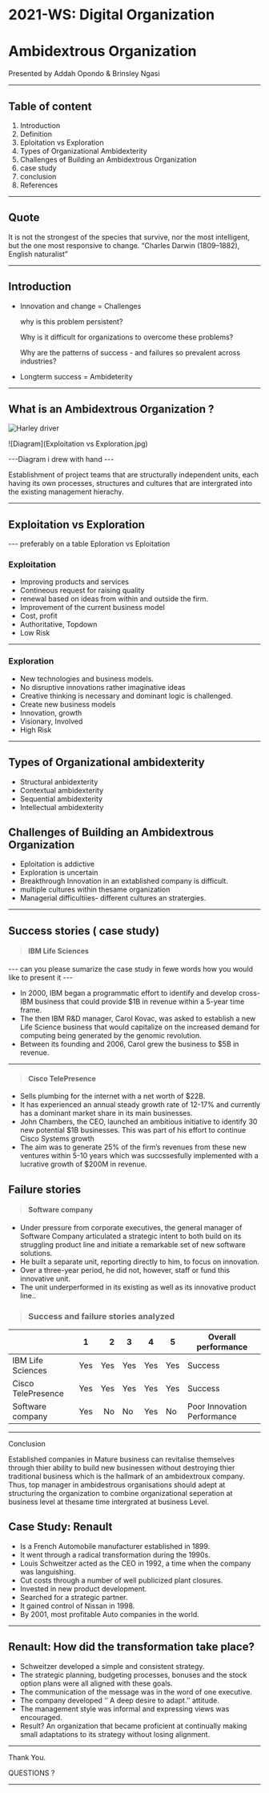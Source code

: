 # 2021-WS: Digital Organization

# Ambidextrous Organization
Presented by  Addah Opondo & Brinsley Ngasi

---

## Table of content
1. Introduction
1. Definition
1. Eploitation vs Exploration
1. Types of Organizational Ambidexterity
1. Challenges of Building an Ambidextrous Organization
1. case study 
1. conclusion
1. References




---

## Quote

It is not the strongest of the species that survive, nor the most intelligent, but the one most responsive to change.
		“Charles Darwin (1809–1882), English naturalist”

---

## Introduction

-  Innovation and change = Challenges

    why is this problem persistent?

     Why is it difficult for organizations to overcome these problems?

     Why are the patterns of success - and failures so prevalent across industries?

- Longterm success = Ambideterity


---

## What is an Ambidextrous Organization ?

![Harley driver](i01.jpg)

![Diagram](Exploitation vs Exploration.jpg)

---Diagram i drew with hand ---


Establishment of project teams that are structurally independent units, each having its own processes, structures and cultures that are intergrated into the existing management hierachy. 





---

## Exploitation vs Exploration

--- preferably on a table  Eploration vs Eploitation

### Exploitation

-  Improving products and  services  
- Contineous request for raising quality 
- renewal based on ideas from within and outside the firm.
-  Improvement of the current business model
- Cost, profit
- Authoritative, Topdown
- Low Risk
---

### Exploration

- New technologies and business models.
- No disruptive innovations rather imaginative ideas
- Creative thinking is necessary and
dominant logic is challenged.
-  Create new business models
- Innovation, growth 
- Visionary, Involved
- High Risk
---

## Types of  Organizational ambidexterity
- Structural anbidexterity 
- Contextual ambidexterity 
- Sequential ambidexterity
- Intellectual ambidexterity

## Challenges of Building an Ambidextrous Organization

- Eploitation is addictive
- Exploration is uncertain
- Breakthrough Innovation in an extablished company is difficult.
- multiple cultures within thesame organization
- Managerial difficultiies- different cultures an stratergies.




---



## Success stories ( case study)

> #### IBM Life Sciences 

--- can you please sumarize the case study in fewe words how you would like to present it ---

- In 2000, IBM began a programmatic effort to identify and develop cross-IBM business that could provide $1B in revenue within a 5-year time frame.
- The then IBM R&D manager, Carol Kovac, was asked to establish a new Life Science business that would capitalize on the increased demand for computing being generated by the genomic revolution.
- Between its founding and 2006, Carol grew the business to $5B in revenue.

---

> #### Cisco TelePresence 

- Sells plumbing for the internet with a net worth of $22B.
- It has experienced an annual steady growth rate of 12-17% and currently has a dominant market share in its main businesses.
- John Chambers, the CEO, launched an ambitious initiative to identify 30 new potential $1B businesses. This was part of his effort to continue Cisco Systems growth
- The aim was to generate 25% of the firm’s revenues from these new ventures within 5-10 years which was succssesfully implemented with a lucrative growth of $200M in revenue.

## Failure stories

> #### Software company

- Under pressure from corporate executives, the general manager of Software Company articulated a strategic intent to both build on its struggling product line and initiate a remarkable set of new software solutions.
- He built a separate unit, reporting directly to him, to focus on innovation. 
- Over a three-year period, he did not, however, staff or fund this innovative unit.
- The unit underperformed in its existing as well as its innovative product line.. 

> ### Success and failure stories analyzed


|                    | 1          | 2     | 3     | 4     | 5    | Overall performance       | 
| -------------      |:----------:| -----:| ------| ------|------|---------------------------|
| IBM Life Sciences  | Yes        | Yes   | Yes   | Yes   |Yes   |Success                    |
| Cisco TelePresence | Yes        | Yes   | Yes   | Yes   |Yes   |Success                    |
| Software company   | Yes        | No    | No    | Yes   |No    |Poor Innovation Performance|

---
Conclusion

Established companies in Mature business can revitalise themselves through thier ability to build new businessen without destroying thier traditional business which is the hallmark of an ambidextroux company. Thus, top manager in ambidestrous organisations should adept at structuring the organization to combine organizational seperation at business level at thesame time intergrated at business Level.

## Case Study: Renault
- Is a French Automobile manufacturer established in 1899.
- It went through a radical transformation during the 1990s. 
- Louis Schweitzer acted as the CEO in 1992, a time when the company was languishing. 
- Cut costs through a number of well publicized plant closures.
- Invested in new product development.
- Searched for a strategic partner.
- It gained control of Nissan in 1998.
- By 2001, most profitable Auto companies in the world.

---
## Renault: How did the transformation take place?

- Schweitzer developed a simple and consistent strategy.
- The strategic planning, budgeting processes, bonuses and the stock option plans were all aligned with these goals.
- The communication of the message was in the word of one executive.
- The company developed  ‘’ A deep desire to adapt.’’ attitude.
- The management style was informal and expressing views was encouraged.
- Result? An organization that became proficient at continually making small adaptations to its strategy without losing alignment.

---

Thank You.

QUESTIONS ?

---